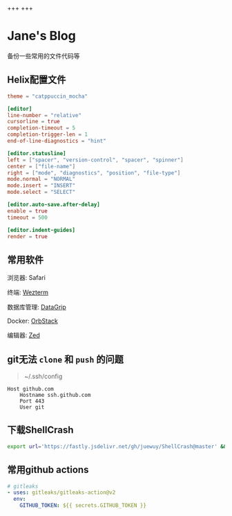 +++
+++

# Jane's Blog

备份一些常用的文件代码等

## Helix配置文件

```toml
theme = "catppuccin_mocha"

[editor]
line-number = "relative"
cursorline = true
completion-timeout = 5
completion-trigger-len = 1
end-of-line-diagnostics = "hint"

[editor.statusline]
left = ["spacer", "version-control", "spacer", "spinner"]
center = ["file-name"]
right = ["mode", "diagnostics", "position", "file-type"]
mode.normal = "NORMAL"
mode.insert = "INSERT"
mode.select = "SELECT"

[editor.auto-save.after-delay]
enable = true
timeout = 500

[editor.indent-guides]
render = true
```

## 常用软件

浏览器: Safari

终端: [Wezterm](https://wezfurlong.org/wezterm/index.html)

数据库管理: [DataGrip](https://www.jetbrains.com/zh-cn/datagrip/)

Docker: [OrbStack](https://orbstack.dev)

编辑器: [Zed](https://zed.dev)

## git无法 `clone` 和 `push` 的问题

> ~/.ssh/config

```
Host github.com
    Hostname ssh.github.com
    Port 443
    User git
```

## 下载ShellCrash

```bash
export url='https://fastly.jsdelivr.net/gh/juewuy/ShellCrash@master' && sh -c "$(curl -kfsSl $url/install.sh)" && source /etc/profile &> /dev/null
```

## 常用github actions

```yaml
# gitleaks
- uses: gitleaks/gitleaks-action@v2
  env:
    GITHUB_TOKEN: ${{ secrets.GITHUB_TOKEN }}
```
